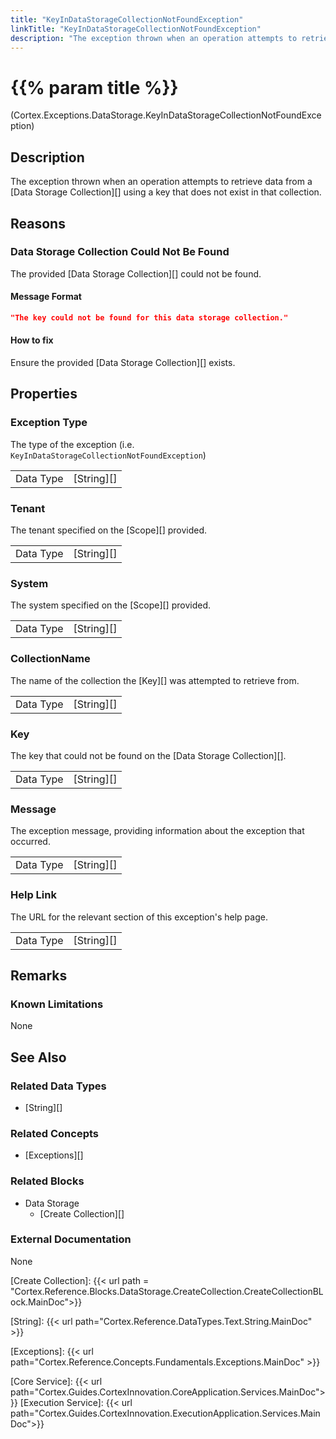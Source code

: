 ```yaml
---
title: "KeyInDataStorageCollectionNotFoundException"
linkTitle: "KeyInDataStorageCollectionNotFoundException"
description: "The exception thrown when an operation attempts to retrieve data from a  data storage collection using a key that does not exist in that collection."
---
```


# {{% param title %}}

<p class="namespace">(Cortex.Exceptions.DataStorage.KeyInDataStorageCollectionNotFoundException)</p>

## Description

The exception thrown when an operation attempts to retrieve data from a  [Data Storage Collection][] using a key that does not exist in that collection.

## Reasons

### Data Storage Collection Could Not Be Found

The provided [Data Storage Collection][] could not be found.

#### Message Format

```json
"The key could not be found for this data storage collection."
```

#### How to fix

Ensure the provided [Data Storage Collection][] exists.

## Properties

### Exception Type

The type of the exception (i.e. `KeyInDataStorageCollectionNotFoundException`)

| | |
|-----------|------------|
| Data Type | [String][] |

### Tenant

The tenant specified on the [Scope][] provided.

| | |
|-----------|---------------------------|
| Data Type | [String][] |

### System

The system specified on the [Scope][] provided.

| | |
|-----------|---------------------------|
| Data Type | [String][] |

### CollectionName

The name of the collection the [Key][] was attempted to retrieve from.

| | |
|-----------|---------------------------|
| Data Type | [String][] |

### Key

The key that could not be found on the [Data Storage Collection][].

| | |
|-----------|---------------------------|
| Data Type | [String][] |

### Message

The exception message, providing information about the exception that occurred.

| | |
|-----------|------------|
| Data Type | [String][] |

### Help Link

The URL for the relevant section of this exception's help page.

| | |
|-----------|------------|
| Data Type | [String][] |

## Remarks

### Known Limitations

None

## See Also

### Related Data Types

* [String][]

### Related Concepts

* [Exceptions][]

### Related Blocks

* Data Storage
    * [Create Collection][]

### External Documentation

None

[Create Collection]: {{< url path = "Cortex.Reference.Blocks.DataStorage.CreateCollection.CreateCollectionBLock.MainDoc">}}

[String]: {{< url path="Cortex.Reference.DataTypes.Text.String.MainDoc" >}}

[Exceptions]: {{< url path="Cortex.Reference.Concepts.Fundamentals.Exceptions.MainDoc" >}}

[Core Service]: {{< url path="Cortex.Guides.CortexInnovation.CoreApplication.Services.MainDoc">}}
[Execution Service]: {{< url path="Cortex.Guides.CortexInnovation.ExecutionApplication.Services.MainDoc">}}
